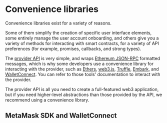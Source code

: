 # Convenience libraries

Convenience libraries exist for a variety of reasons.

Some of them simplify the creation of specific user interface elements, some entirely manage the
user account onboarding, and others give you a variety of methods for interacting with smart
contracts, for a variety of API preferences (for example, promises, callbacks, and strong types).

The [provider API](../reference/provider-api.md) is very simple, and wraps
[Ethereum JSON-RPC](https://eth.wiki/json-rpc/API#json-rpc-methods) formatted messages, which is why
some developers use a convenience library for interacting with the provider, such as
[Ethers](https://www.npmjs.com/package/ethers), [web3.js](https://www.npmjs.com/package/web3),
[Truffle](https://www.trufflesuite.com/), [Embark](https://framework.embarklabs.io/), and
[WalletConnect](https://walletconnect.com/).
You can refer to those tools' documentation to interact with the provider.

The provider API is all you need to create a full-featured web3 application, but if you need
higher-level abstractions than those provided by the API, we recommend using a convenience library.

## MetaMask SDK and WalletConnect

